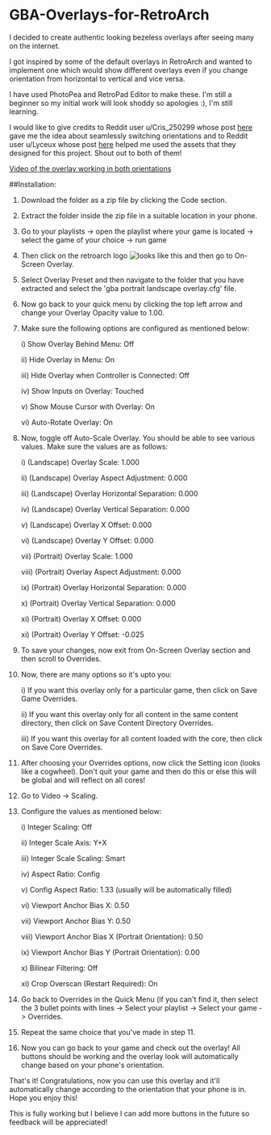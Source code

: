 # GBA-Overlays-for-RetroArch
I decided to create authentic looking bezeless overlays after seeing many on the internet.

I got inspired by some of the default overlays in RetroArch and wanted to implement one which would show different overlays even if you change orientation from horizontal to vertical and vice versa.

I have used PhotoPea and RetroPad Editor to make these. I'm still a beginner so my initial work will look shoddy so apologies :), I'm still learning.

I would like to give credits to Reddit user u/Cris_250299 whose post [here](https://www.reddit.com/r/EmulationOnAndroid/comments/mg9o7e/universal_snessfc_skin_for_retroarch/) gave me the idea about seamlessly switching orientations and to Reddit user u/Lyceux whose post [here](https://www.reddit.com/r/RetroArch/comments/1d9adim/wasnt_a_fan_of_the_existing_overlays_so_i_made_my/) helped me used the assets that they designed for this project. Shout out to both of them! 

[Video of the overlay working in both orientations](https://www.reddit.com/r/RetroArch/comments/1lhkk1i/tried_making_my_own_custom_bezeless_overlay_for/?utm_source=share&utm_medium=web3x&utm_name=web3xcss&utm_term=1&utm_content=share_button)

##Installation:

1. Download the folder as a zip file by clicking the Code section.

2. Extract the folder inside the zip file in a suitable location in your phone.

3. Go to your playlists -> open the playlist where your game is located -> select the game of your choice -> run game

4. Then click on the retroarch logo 
![looks like this](https://github.com/user-attachments/assets/8692b9a1-2046-443a-9104-04bd299ebcbe) and then go to On-Screen Overlay.

5. Select Overlay Preset and then navigate to the folder that you have extracted and select the 'gba portrait landscape overlay.cfg' file.

6. Now go back to your quick menu by clicking the top left arrow and change your Overlay Opacity value to 1.00.

7. Make sure the following options are configured as mentioned below:

   i) Show Overlay Behind Menu: Off

   ii) Hide Overlay in Menu: On

   iii) Hide Overlay when Controller is Connected: Off

   iv) Show Inputs on Overlay: Touched

   v) Show Mouse Cursor with Overlay: On

   vi) Auto-Rotate Overlay: On

9. Now, toggle off Auto-Scale Overlay. You should be able to see various values. Make sure the values are as follows:

   i) (Landscape) Overlay Scale: 1.000

   ii) (Landscape) Overlay Aspect Adjustment: 0.000

   iii) (Landscape) Overlay Horizontal Separation: 0.000

   iv) (Landscape) Overlay Vertical Separation: 0.000

   v) (Landscape) Overlay X Offset: 0.000

   vi) (Landscape) Overlay Y Offset: 0.000

   vii) (Portrait) Overlay Scale: 1.000

   viii) (Portrait) Overlay Aspect Adjustment: 0.000

   ix) (Portrait) Overlay Horizontal Separation: 0.000

   x) (Portrait) Overlay Vertical Separation: 0.000

   xi) (Portrait) Overlay X Offset: 0.000

   xi) (Portrait) Overlay Y Offset: -0.025

10. To save your changes, now exit from On-Screen Overlay section and then scroll to Overrides.

11. Now, there are many options so it's upto you:

    i) If you want this overlay only for a particular game, then click on Save Game Overrides.

    ii) If you want this overlay only for all content in the same content directory, then click on Save Content Directory Overrides.

    iii) If you want this overlay for all content loaded with the core, then click on Save Core Overrides.

12. After choosing your Overrides options, now click the Setting icon (looks like a cogwheel). Don't quit your game and then do this or else this will be global and will reflect on all cores!

13. Go to Video -> Scaling.

14. Configure the values as mentioned below:

    i) Integer Scaling: Off

    ii) Integer Scale Axis: Y+X

    iii) Integer Scale Scaling: Smart

    iv) Aspect Ratio: Config

    v) Config Aspect Ratio: 1.33 (usually will be automatically filled)

    vi) Viewport Anchor Bias X: 0.50

    vii) Viewport Anchor Bias Y: 0.50

    viii) Viewport Anchor Bias X (Portrait Orientation): 0.50

    ix) Viewport Anchor Bias Y (Portrait Orientation): 0.00

    x) Bilinear Filtering: Off

    xi) Crop Overscan (Restart Required): On

15. Go back to Overrides in the Quick Menu (if you can't find it, then select the 3 bullet points with lines -> Select your playlist -> Select your game -> Overrides.

16. Repeat the same choice that you've made in step 11.

17. Now you can go back to your game and check out the overlay! All buttons should be working and the overlay look will automatically change based on your phone's orientation.

That's it! Congratulations, now you can use this overlay and it'll automatically change according to the orientation that your phone is in. Hope you enjoy this!

This is fully working but I believe I can add more buttons in the future so feedback will be appreciated!


